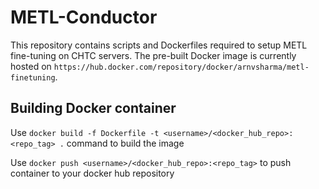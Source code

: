 # METL-Conductor

This repository contains scripts and Dockerfiles required to setup METL
fine-tuning on CHTC servers. The pre-built Docker image is currently hosted
on ```https://hub.docker.com/repository/docker/arnvsharma/metl-finetuning```.

## Building Docker container

Use ``` docker build -f Dockerfile -t <username>/<docker_hub_repo>:<repo_tag> . ``` command to build the image


Use ```docker push <username>/<docker_hub_repo>:<repo_tag>``` to push container to your docker hub repository

